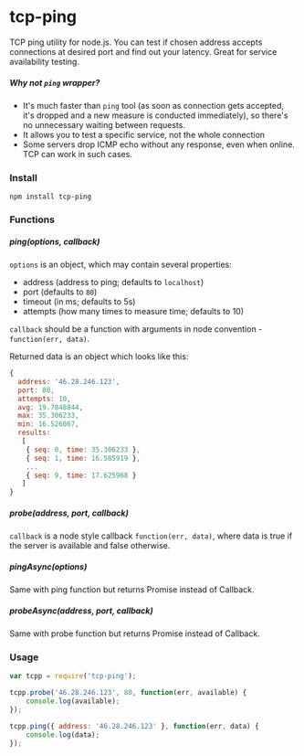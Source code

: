 tcp-ping
========

TCP ping utility for node.js. You can test if chosen address accepts connections at desired port and find out your latency. Great for service availability testing.

##### Why not `ping` wrapper?

* It's much faster than `ping` tool (as soon as connection gets accepted, it's dropped and a new measure is conducted immediately), so there's no unnecessary waiting between requests.
* It allows you to test a specific service, not the whole connection
* Some servers drop ICMP echo without any response, even when online. TCP can work in such cases.

### Install

```
npm install tcp-ping
```

### Functions

##### ping(options, callback)

`options` is an object, which may contain several properties:

* address (address to ping; defaults to `localhost`)
* port (defaults to `80`)
* timeout (in ms; defaults to 5s)
* attempts (how many times to measure time; defaults to 10)

`callback` should be a function with arguments in node convention - `function(err, data)`.

Returned data is an object which looks like this:
```javascript
{
  address: '46.28.246.123',
  port: 80,
  attempts: 10,
  avg: 19.7848844,
  max: 35.306233,
  min: 16.526067,
  results:
   [
    { seq: 0, time: 35.306233 },
    { seq: 1, time: 16.585919 },
    ...
    { seq: 9, time: 17.625968 }
   ]
}
```

##### probe(address, port, callback)
`callback` is a node style callback `function(err, data)`, where data is true if the server is available and false otherwise.

##### pingAsync(options)
Same with ping function but returns Promise instead of Callback.

##### probeAsync(address, port, callback)
Same with probe function but returns Promise instead of Callback.

### Usage

```javascript
var tcpp = require('tcp-ping');

tcpp.probe('46.28.246.123', 80, function(err, available) {
    console.log(available);
});

tcpp.ping({ address: '46.28.246.123' }, function(err, data) {
    console.log(data);
});
```
